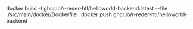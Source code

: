 docker build -t ghcr.io/r-reder-htl/helloworld-backend:latest --file ./src/main/docker/Dockerfile .
docker push ghcr.io/r-reder-htl/helloworld-backend
